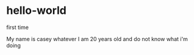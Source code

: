 # hello-world
first time 

My name is casey whatever 
I am 20 years old and do not know what i'm doing
